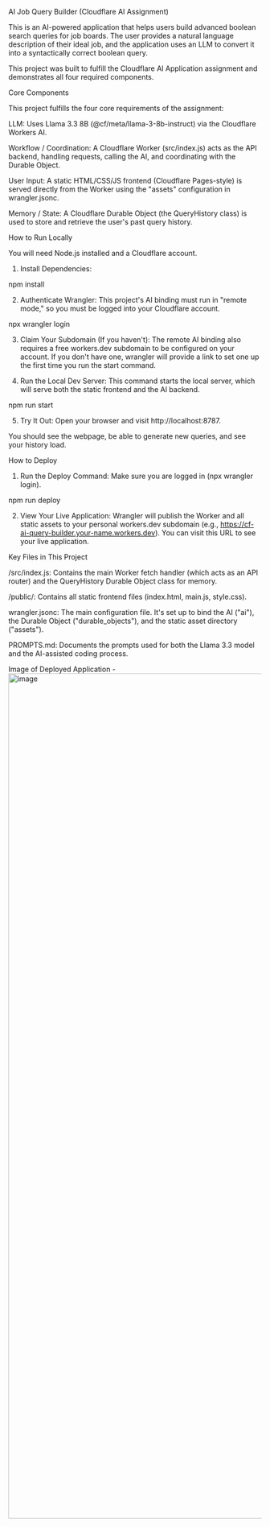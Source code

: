 AI Job Query Builder (Cloudflare AI Assignment)

This is an AI-powered application that helps users build advanced boolean search queries for job boards. The user provides a natural language description of their ideal job, and the application uses an LLM to convert it into a syntactically correct boolean query.

This project was built to fulfill the Cloudflare AI Application assignment and demonstrates all four required components.

Core Components

This project fulfills the four core requirements of the assignment:

LLM: Uses Llama 3.3 8B (@cf/meta/llama-3-8b-instruct) via the Cloudflare Workers AI.

Workflow / Coordination: A Cloudflare Worker (src/index.js) acts as the API backend, handling requests, calling the AI, and coordinating with the Durable Object.

User Input: A static HTML/CSS/JS frontend (Cloudflare Pages-style) is served directly from the Worker using the "assets" configuration in wrangler.jsonc.

Memory / State: A Cloudflare Durable Object (the QueryHistory class) is used to store and retrieve the user's past query history.

How to Run Locally

You will need Node.js installed and a Cloudflare account.

1. Install Dependencies:

npm install


2. Authenticate Wrangler:
This project's AI binding must run in "remote mode," so you must be logged into your Cloudflare account.

npx wrangler login


3. Claim Your Subdomain (If you haven't):
The remote AI binding also requires a free workers.dev subdomain to be configured on your account. If you don't have one, wrangler will provide a link to set one up the first time you run the start command.

4. Run the Local Dev Server:
This command starts the local server, which will serve both the static frontend and the AI backend.

npm run start


5. Try It Out:
Open your browser and visit http://localhost:8787.

You should see the webpage, be able to generate new queries, and see your history load.

How to Deploy

1. Run the Deploy Command:
Make sure you are logged in (npx wrangler login).

npm run deploy


2. View Your Live Application:
Wrangler will publish the Worker and all static assets to your personal workers.dev subdomain (e.g., https://cf-ai-query-builder.your-name.workers.dev). You can visit this URL to see your live application.

Key Files in This Project

/src/index.js: Contains the main Worker fetch handler (which acts as an API router) and the QueryHistory Durable Object class for memory.

/public/: Contains all static frontend files (index.html, main.js, style.css).

wrangler.jsonc: The main configuration file. It's set up to bind the AI ("ai"), the Durable Object ("durable_objects"), and the static asset directory ("assets").

PROMPTS.md: Documents the prompts used for both the Llama 3.3 model and the AI-assisted coding process.

Image of Deployed Application -
<img width="2938" height="1680" alt="image" src="https://github.com/user-attachments/assets/e7af8398-c968-4c7b-b300-8298c970bf50" />
